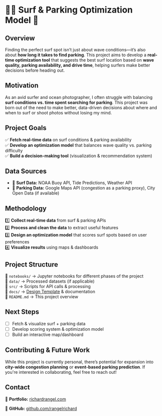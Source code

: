 # 🏄‍♂️ Surf & Parking Optimization Model 🚗

## **Overview**
Finding the perfect surf spot isn’t just about wave conditions—it’s also about **how long it takes to find parking**. This project aims to develop a **real-time optimization tool** that suggests the best surf location based on **wave quality, parking availability, and drive time**, helping surfers make better decisions before heading out.

## **Motivation**
As an avid surfer and ocean photographer, I often struggle with balancing **surf conditions vs. time spent searching for parking**. This project was born out of the need to make better, data-driven decisions about where and when to surf or shoot photos without losing my mind.

## **Project Goals**
✅ **Fetch real-time data** on surf conditions & parking availability  
✅ **Develop an optimization model** that balances wave quality vs. parking difficulty  
✅ **Build a decision-making tool** (visualization & recommendation system)  

## **Data Sources**
- 🌊 **Surf Data:** NOAA Buoy API, Tide Predictions, Weather API  
- 🚗 **Parking Data:** Google Maps API (congestion as a parking proxy), City Open Data (if available)  

## **Methodology**
1️⃣ **Collect real-time data** from surf & parking APIs  
2️⃣ **Process and clean the data** to extract useful features  
3️⃣ **Design an optimization model** that scores surf spots based on user preferences  
4️⃣ **Visualize results** using maps & dashboards  

## **Project Structure**
📂 `notebooks/` → Jupyter notebooks for different phases of the project  
📂 `data/` → Processed datasets (if applicable)  
📂 `src/` → Scripts for API calls & processing  
📂 `docs/` → [Design Template](docs/design_template.md) & documentation  
📄 `README.md` → This project overview  

## **Next Steps**
- [ ] Fetch & visualize surf + parking data  
- [ ] Develop scoring system & optimization model  
- [ ] Build an interactive map/dashboard  

## **Contributing & Future Work**
While this project is currently personal, there’s potential for expansion into **city-wide congestion planning** or **event-based parking prediction**. If you're interested in collaborating, feel free to reach out!

## **Contact**
📸 **Portfolio:** [richardrangel.com](http://richardrangel.com) 

🔗 **GitHub:** [github.com/rangelrichard](https://github.com/rangelrichard) 
